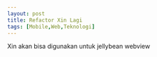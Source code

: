 ```yaml
---
layout: post
title: Refactor Xin Lagi
tags: [Mobile,Web,Teknologi]
---
```


Xin akan bisa digunakan untuk jellybean webview
